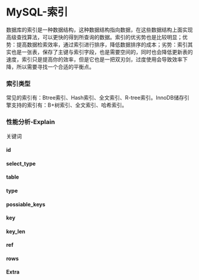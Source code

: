 # MySQL-索引

数据库的索引是一种数据结构，这种数据结构指向数据，在这些数据结构上面实现高级查找算法，可以更快的得到所查询的数据。索引的优劣势也是比较明显；优势：提高数据检索效率，通过索引进行排序，降低数据排序的成本；劣势：索引其实也是一张表，保存了主键与索引字段，也是需要空间的，同时也会降低更新表的速度，索引只是提高你的效率，但是它也是一把双刃剑，过度使用会导致效率下降，所以需要寻找一个合适的平衡点。

### 索引类型

常见的索引有：Btree索引、Hash索引、全文索引、R-tree索引。InnoDB储存引擎支持的索引有：B+树索引、全文索引、哈希索引。



### 性能分析-Explain

关键词

#### id



#### select\_type



#### table



#### type



#### possiable\_keys



#### key



#### key\_len



#### ref



#### rows



#### Extra



